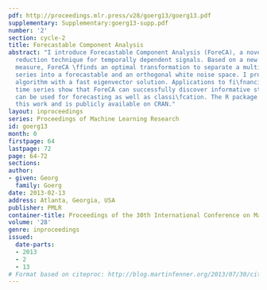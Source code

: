 ```yaml
---
pdf: http://proceedings.mlr.press/v28/goerg13/goerg13.pdf
supplementary: Supplementary:goerg13-supp.pdf
number: '2'
section: cycle-2
title: Forecastable Component Analysis
abstract: "I introduce Forecastable Component Analysis (ForeCA), a novel dimension
  reduction technique for temporally dependent signals. Based on a new forecastability
  measure, ForeCA \ffinds an optimal transformation to separate a multivariate time
  series into a forecastable and an orthogonal white noise space. I present a converging
  algorithm with a fast eigenvector solution. Applications to fi\fnancial and macro-economic
  time series show that ForeCA can successfully discover informative structure, which
  can be used for forecasting as well as classi\fcation. The R package ForeCA accompanies
  this work and is publicly available on CRAN."
layout: inproceedings
series: Proceedings of Machine Learning Research
id: goerg13
month: 0
firstpage: 64
lastpage: 72
page: 64-72
sections: 
author:
- given: Georg
  family: Goerg
date: 2013-02-13
address: Atlanta, Georgia, USA
publisher: PMLR
container-title: Proceedings of the 30th International Conference on Machine Learning
volume: '28'
genre: inproceedings
issued:
  date-parts:
  - 2013
  - 2
  - 13
# Format based on citeproc: http://blog.martinfenner.org/2013/07/30/citeproc-yaml-for-bibliographies/
---
```

